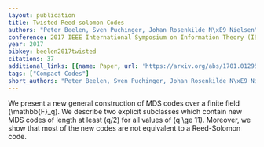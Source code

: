 ```yaml
---
layout: publication
title: Twisted Reed-solomon Codes
authors: "Peter Beelen, Sven Puchinger, Johan Rosenkilde N\xE9 Nielsen"
conference: 2017 IEEE International Symposium on Information Theory (ISIT)
year: 2017
bibkey: beelen2017twisted
citations: 37
additional_links: [{name: Paper, url: 'https://arxiv.org/abs/1701.01295'}]
tags: ["Compact Codes"]
short_authors: "Peter Beelen, Sven Puchinger, Johan Rosenkilde N\xE9 Nielsen"
---
```

We present a new general construction of MDS codes over a finite field
\(\mathbb\{F\}_q\). We describe two explicit subclasses which contain new MDS codes
of length at least \(q/2\) for all values of \(q \ge 11\). Moreover, we show that
most of the new codes are not equivalent to a Reed-Solomon code.